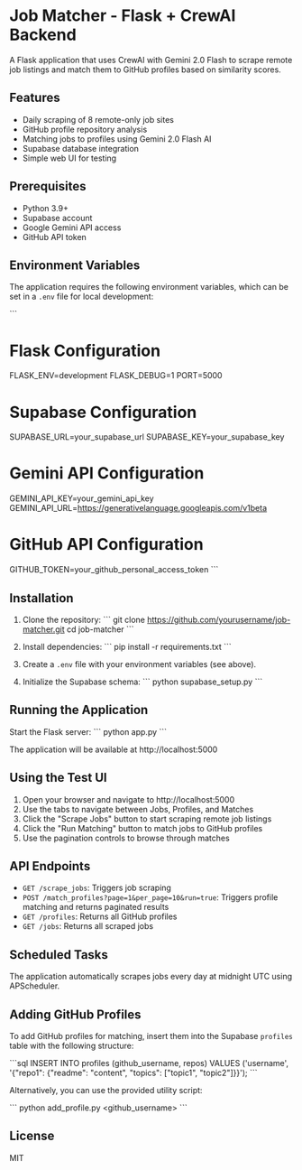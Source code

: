 # Job Matcher - Flask + CrewAI Backend

A Flask application that uses CrewAI with Gemini 2.0 Flash to scrape remote job listings and match them to GitHub profiles based on similarity scores.

## Features

- Daily scraping of 8 remote-only job sites
- GitHub profile repository analysis
- Matching jobs to profiles using Gemini 2.0 Flash AI
- Supabase database integration
- Simple web UI for testing

## Prerequisites

- Python 3.9+
- Supabase account
- Google Gemini API access
- GitHub API token

## Environment Variables

The application requires the following environment variables, which can be set in a `.env` file for local development:

\`\`\`
# Flask Configuration
FLASK_ENV=development
FLASK_DEBUG=1
PORT=5000

# Supabase Configuration
SUPABASE_URL=your_supabase_url
SUPABASE_KEY=your_supabase_key

# Gemini API Configuration
GEMINI_API_KEY=your_gemini_api_key
GEMINI_API_URL=https://generativelanguage.googleapis.com/v1beta

# GitHub API Configuration
GITHUB_TOKEN=your_github_personal_access_token
\`\`\`

## Installation

1. Clone the repository:
   \`\`\`
   git clone https://github.com/yourusername/job-matcher.git
   cd job-matcher
   \`\`\`

2. Install dependencies:
   \`\`\`
   pip install -r requirements.txt
   \`\`\`

3. Create a `.env` file with your environment variables (see above).

4. Initialize the Supabase schema:
   \`\`\`
   python supabase_setup.py
   \`\`\`

## Running the Application

Start the Flask server:
\`\`\`
python app.py
\`\`\`

The application will be available at http://localhost:5000

## Using the Test UI

1. Open your browser and navigate to http://localhost:5000
2. Use the tabs to navigate between Jobs, Profiles, and Matches
3. Click the "Scrape Jobs" button to start scraping remote job listings
4. Click the "Run Matching" button to match jobs to GitHub profiles
5. Use the pagination controls to browse through matches

## API Endpoints

- `GET /scrape_jobs`: Triggers job scraping
- `POST /match_profiles?page=1&per_page=10&run=true`: Triggers profile matching and returns paginated results
- `GET /profiles`: Returns all GitHub profiles
- `GET /jobs`: Returns all scraped jobs

## Scheduled Tasks

The application automatically scrapes jobs every day at midnight UTC using APScheduler.

## Adding GitHub Profiles

To add GitHub profiles for matching, insert them into the Supabase `profiles` table with the following structure:

\`\`\`sql
INSERT INTO profiles (github_username, repos) 
VALUES ('username', '{"repo1": {"readme": "content", "topics": ["topic1", "topic2"]}}');
\`\`\`

Alternatively, you can use the provided utility script:

\`\`\`
python add_profile.py <github_username>
\`\`\`

## License

MIT
